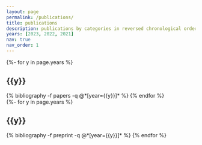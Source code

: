 ```yaml
---
layout: page
permalink: /publications/
title: publications
description: publications by categories in reversed chronological order. generated by jekyll-scholar.
years: [2023, 2022, 2021]
nav: true
nav_order: 1
---
```

<!-- _pages/publications.md -->
<div class="publications">
{%- for y in page.years %}
  <h2 class="year">{{y}}</h2>
  {% bibliography -f papers -q @*[year={{y}}]* %}
{% endfor %}
</div>

<div class="publications">
{%- for y in page.years %}
  <h2 class="year">{{y}}</h2>
  {% bibliography -f preprint -q @*[year={{y}}]* %}
{% endfor %}
</div>
